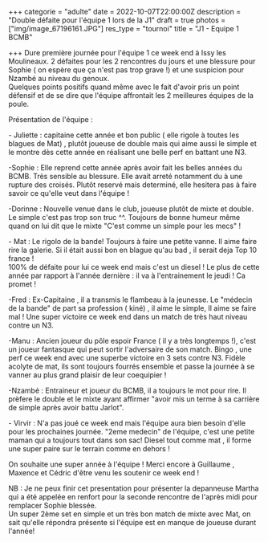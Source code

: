 +++
categorie = "adulte"
date = 2022-10-07T22:00:00Z
description = "Double défaite pour l'équipe 1 lors de la J1"
draft = true
photos = ["img/image_67196161.JPG"]
res_type = "tournoi"
title = "J1 - Equipe 1 BCMB"

+++
Dure première journée pour l'équipe 1 ce week end à Issy les Moulineaux. 2 défaites pour les 2 rencontres du jours et une blessure pour Sophie ( on espère que ça n'est pas trop grave !) et une suspicion pour Nzambé au niveau du genoux.  
Quelques points positifs quand même avec le fait d'avoir pris un point défensif et de se dire que l'équipe affrontait les 2 meilleures équipes de la poule.  
  
Présentation de l'équipe :  
  
\- Juliette  : capitaine cette année et bon public ( elle rigole à toutes les blagues de Mat) , plutôt joueuse de double mais qui aime aussi le simple et le montre dès cette année en réalisant une belle perf en battant une N3.  
  
\-Sophie : Elle reprend cette année après avoir fait les belles années du BCMB. Très sensible au blessure. Elle avait arreté notamment du à une rupture des croisés. Plutôt reservé mais determiné, elle hesitera pas à faire savoir ce qu'elle veut dans l'équipe !  
  
\-Dorinne : Nouvelle venue dans le club, joueuse plutôt de mixte et double. Le simple c'est pas trop son truc ^^. Toujours de bonne humeur même quand on lui dit que le mixte "C'est comme un simple pour les mecs" !  
  
\- Mat :  Le rigolo de la bande! Toujours à faire une petite vanne. Il aime faire rire la galerie. Si il était aussi bon en blague qu'au bad , il serait deja Top 10 france !  
100% de défaite pour lui ce week end mais c'est un diesel ! Le plus de cette année par rapport à l'année dernière : il va à l'entrainement le jeudi ! Ca promet !  
  
\-Fred  : Ex-Capitaine , il a transmis le flambeau à la jeunesse. Le "médecin de la bande" de part sa profession ( kiné) , il aime le simple, Il aime se faire mal ! Une super victoire ce week end dans un match de très haut niveau contre un N3.  
  
\-Manu : Ancien joueur du pôle espoir France ( il y a très longtemps !), c'est un joueur fantasque qui peut sortir l'adversaire de son match. Bingo , une perf ce week end avec une superbe victoire en 3 sets contre N3. Fidèle acolyte de mat, ils sont toujours fourrés ensemble et passe la journée à se vanner au plus grand plaisir de leur coequipier !

\-Nzambé : Entraineur et joueur du BCMB, il a toujours le mot pour rire. Il prèfere le double et le mixte ayant affirmer "avoir mis un terme à sa carrière de simple après avoir battu Jarlot".  
  
\- Virvir : N'a pas joué ce week end mais l'équipe aura bien besoin d'elle pour les prochaines journée. "2eme medecin" de l'équipe, c'est une petite maman qui a toujours tout dans son sac! Diesel tout comme mat , il forme une super paire sur le terrain comme en dehors !  
  
On souhaite une super année à l'équipe ! Merci encore à Guillaume , Maxence et Cédric d'être venu les soutenir ce week end !

NB : Je ne peux finir cet presentation pour présenter la depanneuse Martha qui a été appelée en renfort pour la seconde rencontre de l'après midi pour remplacer Sophie blessée.  
Un super 2ème set en simple et un très bon match de mixte avec Mat, on sait qu'elle répondra présente si l'équipe est en manque de joueuse durant l'année!